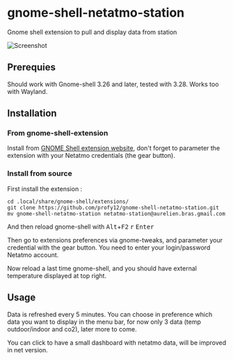 # gnome-shell-netatmo-station
Gnome shell extension to pull and display data from station

![Screenshot](https://raw.githubusercontent.com/profy12/gnome-shell-netatmo-station/master/images/netatmo-extension-screenshot.png)

## Prerequies

Should work with Gnome-shell 3.26 and later, tested with 3.28. Works too with Wayland.

## Installation

### From gnome-shell-extension

Install from [GNOME Shell extension website](https://extensions.gnome.org/extension/1512/netatmo-station/), don't forget to parameter the extension with your Netatmo credentials (the gear button).

### Install from source

First install the extension :

```
cd .local/share/gnome-shell/extensions/
git clone https://github.com/profy12/gnome-shell-netatmo-station.git
mv gnome-shell-netatmo-station netatmo-station@aurelien.bras.gmail.com
```

And then reload gnome-shell with <kbd>Alt</kbd>+<kbd>F2</kbd> <kbd>r</kbd> <kbd>Enter</kbd>

Then go to extensions preferences via gnome-tweaks, and parameter your credential with the gear button. You need to enter your login/password Netatmo account.

Now reload a last time gnome-shell, and you should have external temperature displayed at top right.

## Usage

Data is refreshed every 5 minutes. You can choose in preference which data you want to display in the menu bar, for now only 3 data (temp outdoor/indoor and co2), later more to come.

You can click to have a small dashboard with netatmo data, will be improved in net version.
